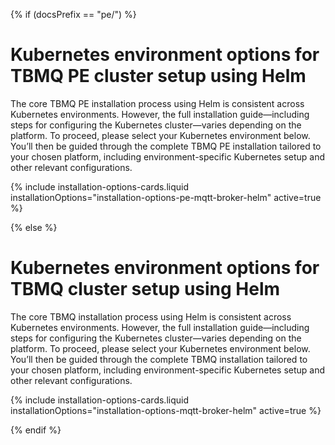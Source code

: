 {% if (docsPrefix == "pe/") %}

<div class="installation-options">
    <div class="install-options-header">
       <div class="install-options-hero">
          <div class="container">
            <div class="install-options-hero-content">
                <h1>Kubernetes environment options for TBMQ PE cluster setup using Helm</h1>
                <div class="install-options-description">
                    <p>The core TBMQ PE installation process using Helm is consistent across Kubernetes environments. However, the full installation guide—including steps for configuring the Kubernetes cluster—varies depending on the platform. To proceed, please select your Kubernetes environment below. You’ll then be guided through the complete TBMQ PE installation tailored to your chosen platform, including environment-specific Kubernetes setup and other relevant configurations.</p>
                </div>
            </div>
            <div class="deployment-container one-line-deployment-container">
                <div class="deployment-div">
                    {% include installation-options-cards.liquid installationOptions="installation-options-pe-mqtt-broker-helm" active=true %}
                </div>
            </div>
          </div>
       </div>
    </div>
</div>

{% else %}

<div class="installation-options">
    <div class="install-options-header">
       <div class="install-options-hero">
          <div class="container">
            <div class="install-options-hero-content">
                <h1>Kubernetes environment options for TBMQ cluster setup using Helm</h1>
                <div class="install-options-description">
                    <p>The core TBMQ installation process using Helm is consistent across Kubernetes environments. However, the full installation guide—including steps for configuring the Kubernetes cluster—varies depending on the platform. To proceed, please select your Kubernetes environment below. You’ll then be guided through the complete TBMQ installation tailored to your chosen platform, including environment-specific Kubernetes setup and other relevant configurations.</p>
                </div>
            </div>
            <div class="deployment-container one-line-deployment-container">
                <div class="deployment-div">
                    {% include installation-options-cards.liquid installationOptions="installation-options-mqtt-broker-helm" active=true %}
                </div>
            </div>
          </div>
       </div>
    </div>
</div>

{% endif %}
